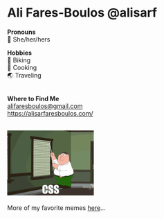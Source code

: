# Ali Fares-Boulos @alisarf
__Pronouns__<br>
:woman: She/her/hers <br>

__Hobbies__<br>
🚴 Biking<br>
🍝 Cooking<br>
🌏 Traveling<br>

<br>__Where to Find Me__<br>
alifaresboulos@gmail.com <br>
https://alisarfaresboulos.com/<br>


<br>![cssmeme](cssmemesml.gif)<br>
<br>More of my favorite memes [here](https://www.pinterest.com/alifares8/dev-memes/)...  <br>



<!--
**alisarf/alisarf** is a ✨ _special_ ✨ repository because its `README.md` (this file) appears on your GitHub profile.

Here are some ideas to get you started:

- 🔭 I’m currently working on ...
- 🌱 I’m currently learning ...
- 👯 I’m looking to collaborate on ...
- 🤔 I’m looking for help with ...
- 💬 Ask me about ...
- 📫 How to reach me: ...
- 😄 Pronouns: ...
- ⚡ Fun fact: ...
-->
